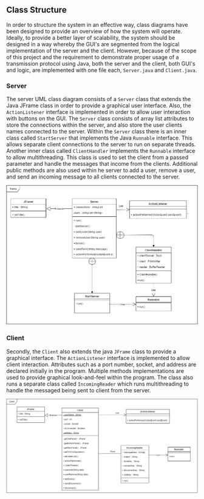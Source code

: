 ## Class Structure
In order to structure the system in an effective way, class diagrams have been designed to provide an overview of how the system will operate. Ideally, to provide a better layer of scalability,  the system should be designed in a way whereby the GUI's are segmented from the  logical implementation of the server and the client. However, because of the scope of this project and the requirement to demonstrate proper usage of a transmission protocol using Java, both the server and the client, both GUI's and logic, are implemented with one file each, ```Server.java``` and ```Client.java```. 

### Server
The server UML class diagram consists of a ```Server``` class that extends the Java JFrame class in order to provide a graphical user interface. Also, the ```ActionListener``` interface is implemented in order to allow user interaction with buttons on the GUI. The ```Server``` class consists of array list attributes to store the connections within the server, and also store the user clients names connected to the server. Within the ```Server``` class there is an inner class called ```StartServer``` that implements the Java ```Runnable``` interface. This allows separate client connections to the server to run on separate threads. Another inner class called ```ClientHandler```  implements the ```Runnable``` interface to allow multithreading. This class is used to set the client from a passed parameter and handle the messages that income from the clients. Additional public methods are also used within he server to add a user, remove a user, and send an incoming message to all clients connected to the server.

 ![Server Class Diagram. \label{Server}](04_assets/04_system_design/ClassDiagrams/ServerClass-Diagram.jpg)

### Client
Secondly, the ```Client``` also extends the java ```JFrame``` class to provide a graphical interface. The ```ActionListener``` interface is implemented to allow client interaction. Attributes such as a port number, socket, and address are declared initially in the program. Multiple methods implementations are used to provide graphical look-and-feel within the program. The class also runs a separate class called ```IncomingReader``` which runs multithreading to handle the messaged being sent to client from the server. 

 ![Client Class Diagram. \label{Client}](04_assets/04_system_design/ClassDiagrams/ClientClass-Diagram.jpg)
